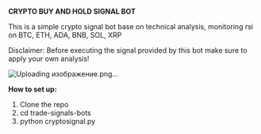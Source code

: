 **CRYPTO BUY AND HOLD SIGNAL BOT**

This is a simple crypto signal bot base on technical analysis, monitoring rsi on BTC, ETH, ADA, BNB, SOL, XRP


Disclaimer: Before executing the signal provided by this bot make sure to apply your own analysis!

![Uploading изображение.png…]()

**How to set up:**

1. Clone the repo
2. cd trade-signals-bots
3. python cryptosignal.py


